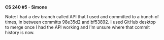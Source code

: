 **CS 240 #5 - Simone**

Note: I had a dev branch called API that I used and committed to a bunch of times,
in between committs 98e35d2 and bf53892. I used GitHub desktop to merge once
I had the API working and I'm unsure where that commit history is now.
